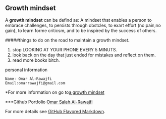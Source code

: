 ## Growth mindset 
A **growth mindset** can be defind as: A mindset that enables a person to embrace challenges, to persists through obstcles, to exart effort (no pain,no gain), to learn forme criticsm, and to be inspired by the success of others.

#####things to do on the road to maintain a growth mindset.

1. stop LOOKING AT YOUR PHONE EVERY 5 MINUTS.
2. look back on the day that just ended for mistakes and reflect on them.
3. read more books bitch.

personal information
```personal information
Name: Omar Al-Rawajfi
Email:omarrawajfi@gmail.com
```
*For more information on go to[a growth mindset](https://www.atlassian.com/blog/inside-atlassian/growth-mindset)

***Github Portfolio [Omar Salah Al-Rawajfi](https://github.com/omar-rawajfi)

For more details see [GitHub Flavored Markdown](https://guides.github.com/features/mastering-markdown/).


